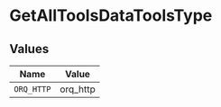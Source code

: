 # GetAllToolsDataToolsType


## Values

| Name       | Value      |
| ---------- | ---------- |
| `ORQ_HTTP` | orq_http   |